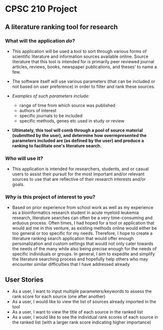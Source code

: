 # CPSC 210 Project

## A literature ranking tool for research

### What will the application *do*?
- This application will be used a tool to sort through various forms of scientific literature and information sources 
 available online. Source literature that this tool is intended for is primarily peer reviewed journal articles, reviews,
books, newspaper publications, and theses' to name a few. 

- The software itself will use various parameters (that can be included or not based on user 
preference) in order to filter and rank these sources. 
- *Examples of such parameters include:*
    - range of time from which source was published
    - authors of interest 
    - specific journals to be included
    - specific methods, genes etc used in study or review

- **Ultimately, this tool will comb through a pool of source material (submitted by the user), and determine how overrepresented the parameters 
included are (as defined by the user) and produce a ranking to facilitate one's literature search.**

### *Who* will use it?
- This application is intended for researchers, students, and or casual users to assist their pursuit for the most
important and/or relevant sources to use that are reflective of their research interests and/or goals.

### *Why* is this project of interest to you?
- Based on prior experience from school work as well as my experience as a bioinformatics 
research student in acute myeloid leukemia research, literature searches can often be a very time-consuming 
and arduous process. Often times, I had hoped for a tool or application that would aid me in this venture, as existing
methods online would either be too general or too specific for my needs. Therefore, I hope to create a literature ranking
search application that would offer enough personalization and custom settings that would not only cater towards the needs of the many while 
also being precise enough for the needs of specific individuals or groups. In general, I aim to
expedite and simplify the literature searching process and hopefully help others who may encounter 
similar difficulties that I have addressed already

## User Stories
- As a user, I want to input multiple parameters/keywords to assess the rank score for each source (one after another)
- As a user, I would like to view the list of sources already imported in the tool
- As a user, I want to view the title of each source in the ranked list
- As a user, I would like to see the individual rank scores of each source in the ranked list (with a larger rank score indicating higher importance)